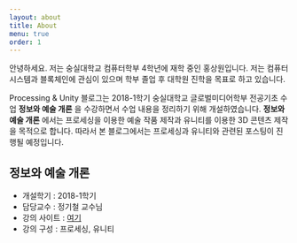 ```yaml
---
layout: about
title: About
menu: true
order: 1
---
```


안녕하세요. 저는 숭실대학교 컴퓨터학부 4학년에 재학 중인 홍상원입니다. 저는 컴퓨터 시스템과 블록체인에 관심이 있으며 학부 졸업 후 대학원 진학을 목표로 하고 있습니다.

Processing & Unity 블로그는 2018-1학기 숭실대학교 글로벌미디어학부 전공기초 수업 __정보와 예술 개론__ 을 수강하면서 수업 내용을 정리하기 위해 개설하였습니다. __정보와 예술 개론__ 에서는 프로세싱을 이용한 예술 작품 제작과 유니티를 이용한 3D 콘텐츠 제작을 목적으로 합니다. 따라서 본 블로그에서는 프로세싱과 유니티와 관련된 포스팅이 진행될 예정입니다.

## 정보와 예술 개론

* 개설학기 : 2018-1학기
* 담당교수 : 정기철 교수님
* 강의 사이트 : [여기](https://sites.google.com/site/artwithprocessing/)
* 강의 구성 : 프로세싱, 유니티
